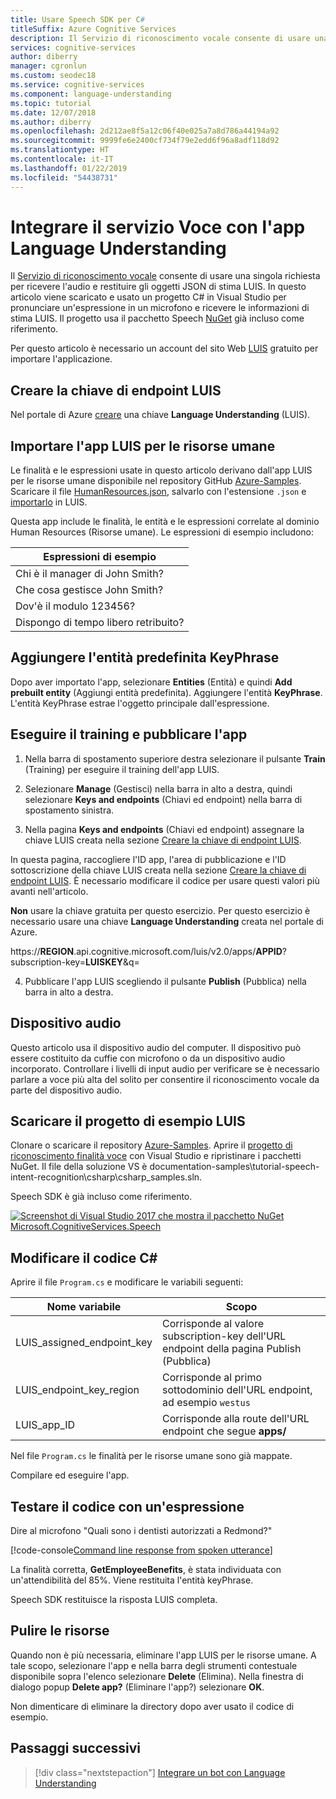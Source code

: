 ```yaml
---
title: Usare Speech SDK per C#
titleSuffix: Azure Cognitive Services
description: Il Servizio di riconoscimento vocale consente di usare una singola richiesta per ricevere l'audio e restituire gli oggetti JSON di stima LUIS. In questo articolo viene scaricato e usato un progetto C# in Visual Studio per pronunciare un'espressione in un microfono e ricevere le informazioni di stima LUIS.
services: cognitive-services
author: diberry
manager: cgronlun
ms.custom: seodec18
ms.service: cognitive-services
ms.component: language-understanding
ms.topic: tutorial
ms.date: 12/07/2018
ms.author: diberry
ms.openlocfilehash: 2d212ae8f5a12c06f40e025a7a8d786a44194a92
ms.sourcegitcommit: 9999fe6e2400cf734f79e2edd6f96a8adf118d92
ms.translationtype: HT
ms.contentlocale: it-IT
ms.lasthandoff: 01/22/2019
ms.locfileid: "54438731"
---
```

# <a name="integrate-speech-service-with-your-language-understanding-app"></a>Integrare il servizio Voce con l'app Language Understanding
Il [Servizio di riconoscimento vocale](https://docs.microsoft.com/azure/cognitive-services/Speech-Service/) consente di usare una singola richiesta per ricevere l'audio e restituire gli oggetti JSON di stima LUIS. In questo articolo viene scaricato e usato un progetto C# in Visual Studio per pronunciare un'espressione in un microfono e ricevere le informazioni di stima LUIS. Il progetto usa il pacchetto Speech [NuGet](https://www.nuget.org/packages/Microsoft.CognitiveServices.Speech/) già incluso come riferimento. 

Per questo articolo è necessario un account del sito Web [LUIS][LUIS] gratuito per importare l'applicazione.

## <a name="create-luis-endpoint-key"></a>Creare la chiave di endpoint LUIS
Nel portale di Azure [creare](luis-how-to-azure-subscription.md) una chiave **Language Understanding** (LUIS). 

## <a name="import-human-resources-luis-app"></a>Importare l'app LUIS per le risorse umane
Le finalità e le espressioni usate in questo articolo derivano dall'app LUIS per le risorse umane disponibile nel repository GitHub [Azure-Samples](https://github.com/Azure-Samples/cognitive-services-language-understanding). Scaricare il file [HumanResources.json](https://github.com/Azure-Samples/cognitive-services-language-understanding/blob/master/documentation-samples/tutorials/HumanResources.json), salvarlo con l'estensione `.json` e [importarlo](luis-how-to-start-new-app.md#import-new-app) in LUIS. 

Questa app include le finalità, le entità e le espressioni correlate al dominio Human Resources (Risorse umane). Le espressioni di esempio includono:

|Espressioni di esempio|
|--|
|Chi è il manager di John Smith?|
|Che cosa gestisce John Smith?|
|Dov'è il modulo 123456?|
|Dispongo di tempo libero retribuito?|


## <a name="add-keyphrase-prebuilt-entity"></a>Aggiungere l'entità predefinita KeyPhrase
Dopo aver importato l'app, selezionare **Entities** (Entità) e quindi **Add prebuilt entity** (Aggiungi entità predefinita). Aggiungere l'entità **KeyPhrase**. L'entità KeyPhrase estrae l'oggetto principale dall'espressione.

## <a name="train-and-publish-the-app"></a>Eseguire il training e pubblicare l'app
1. Nella barra di spostamento superiore destra selezionare il pulsante **Train** (Training) per eseguire il training dell'app LUIS.

2. Selezionare **Manage** (Gestisci) nella barra in alto a destra, quindi selezionare **Keys and endpoints** (Chiavi ed endpoint) nella barra di spostamento sinistra. 

3. Nella pagina **Keys and endpoints** (Chiavi ed endpoint) assegnare la chiave LUIS creata nella sezione [Creare la chiave di endpoint LUIS](#create-luis-endpoint-key).

  In questa pagina, raccogliere l'ID app, l'area di pubblicazione e l'ID sottoscrizione della chiave LUIS creata nella sezione [Creare la chiave di endpoint LUIS](#create-luis-endpoint-key). È necessario modificare il codice per usare questi valori più avanti nell'articolo. 
  
  **Non** usare la chiave gratuita per questo esercizio. Per questo esercizio è necessario usare una chiave **Language Understanding** creata nel portale di Azure. 

  https://**REGION**.api.cognitive.microsoft.com/luis/v2.0/apps/**APPID**?subscription-key=**LUISKEY**&q=


4. Pubblicare l'app LUIS scegliendo il pulsante **Publish** (Pubblica) nella barra in alto a destra. 

## <a name="audio-device"></a>Dispositivo audio
Questo articolo usa il dispositivo audio del computer. Il dispositivo può essere costituito da cuffie con microfono o da un dispositivo audio incorporato. Controllare i livelli di input audio per verificare se è necessario parlare a voce più alta del solito per consentire il riconoscimento vocale da parte del dispositivo audio. 

## <a name="download-the-luis-sample-project"></a>Scaricare il progetto di esempio LUIS
 Clonare o scaricare il repository [Azure-Samples](https://github.com/Azure-Samples/cognitive-services-language-understanding). Aprire il [progetto di riconoscimento finalità voce](https://github.com/Azure-Samples/cognitive-services-language-understanding/tree/master/documentation-samples/tutorial-speech-intent-recognition) con Visual Studio e ripristinare i pacchetti NuGet. Il file della soluzione VS è documentation-samples\tutorial-speech-intent-recognition\csharp\csharp_samples.sln.

Speech SDK è già incluso come riferimento. 

[![Screenshot di Visual Studio 2017 che mostra il pacchetto NuGet Microsoft.CognitiveServices.Speech](./media/luis-tutorial-speech-to-intent/nuget-package.png "Screenshot di Visual Studio 2017 che mostra il pacchetto NuGet Microsoft.CognitiveServices.Speech")](./media/luis-tutorial-speech-to-intent/nuget-package.png#lightbox)

## <a name="modify-the-c-code"></a>Modificare il codice C#
Aprire il file `Program.cs` e modificare le variabili seguenti:

|Nome variabile|Scopo|
|--|--|
|LUIS_assigned_endpoint_key|Corrisponde al valore subscription-key dell'URL endpoint della pagina Publish (Pubblica)|
|LUIS_endpoint_key_region|Corrisponde al primo sottodominio dell'URL endpoint, ad esempio `westus`|
|LUIS_app_ID|Corrisponde alla route dell'URL endpoint che segue **apps/**|

Nel file `Program.cs` le finalità per le risorse umane sono già mappate.

Compilare ed eseguire l'app. 

## <a name="test-code-with-utterance"></a>Testare il codice con un'espressione
Dire al microfono "Quali sono i dentisti autorizzati a Redmond?"

[!code-console[Command line response from spoken utterance](~/samples-luis/documentation-samples/tutorial-speech-intent-recognition/console-output.txt "Command line response from spoken utterance")]

La finalità corretta, **GetEmployeeBenefits**, è stata individuata con un'attendibilità del 85%. Viene restituita l'entità keyPhrase. 

Speech SDK restituisce la risposta LUIS completa. 

## <a name="clean-up-resources"></a>Pulire le risorse
Quando non è più necessaria, eliminare l'app LUIS per le risorse umane. A tale scopo, selezionare l'app e nella barra degli strumenti contestuale disponibile sopra l'elenco selezionare **Delete** (Elimina). Nella finestra di dialogo popup **Delete app?** (Eliminare l'app?) selezionare **OK**.

Non dimenticare di eliminare la directory dopo aver usato il codice di esempio.

## <a name="next-steps"></a>Passaggi successivi

> [!div class="nextstepaction"]
> [Integrare un bot con Language Understanding](luis-csharp-tutorial-build-bot-framework-sample.md)

[LUIS]: https://docs.microsoft.com/azure/cognitive-services/luis/luis-reference-regions#luis-website